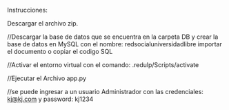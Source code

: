 Instrucciones:

Descargar el archivo zip.

//Descargar la base de datos que se encuentra en la carpeta DB y crear la base de datos en MySQL con el nombre: redsocialuniversidadlibre importar el documento o copiar el codigo SQL

//Activar el entorno virtual con el comando: .redulp/Scripts/activate

//Ejecutar el Archivo app.py

//se puede ingresar a un usuario Administrador con las credenciales: kj@kj.com y password: kj1234


